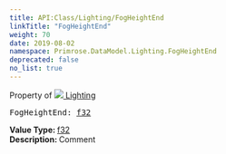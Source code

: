 ```yaml
---
title: API:Class/Lighting/FogHeightEnd
linkTitle: "FogHeightEnd"
weight: 70
date: 2019-08-02
namespace: Primrose.DataModel.Lighting.FogHeightEnd
deprecated: false
no_list: true
---
```

Property of <a href="/docs/api-reference/Class/Lighting"><img src="/icons/silk/lightbulb.png"/>&nbsp;Lighting</a>
<pre class="method-declaration">
FogHeightEnd: <a class="type" href="/docs/api-reference/System/Primitives#single">f32</a></pre>
<b>Value Type: </b>
<a class="type" href="/docs/api-reference/System/Primitives#single">f32</a>
<br/>
<b>Description: </b>
Comment

